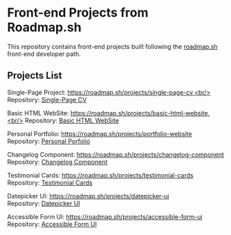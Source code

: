 # Front-end Projects from Roadmap.sh

This repository contains front-end projects built following the [roadmap.sh](https://roadmap.sh/) front-end developer path.

## Projects List
Single-Page Project: https://roadmap.sh/projects/single-page-cv,<br/> Repository: [Single-Page CV](https://github.com/herwingx-dev/roadmapsh/blob/main/single-page-cv/index.html)


Basic HTML WebSite: https://roadmap.sh/projects/basic-html-website,<br/> Repository: [Basic HTML WebSite](https://github.com/herwingx-dev/roadmapsh/blob/main/basic-html-website/index.html)

Personal Portfolio: https://roadmap.sh/projects/portfolio-website<br/> Repository: [Personal Porfolio](https://github.com/herwingx-dev/roadmapsh/blob/main/personal-portfolio/index.html)

Changelog Component: https://roadmap.sh/projects/changelog-component<br/> Repository: [Changelog Component](https://github.com/herwingx-dev/roadmapsh/blob/main/changelog-component/index.html)

Testimonial Cards: https://roadmap.sh/projects/testimonial-cards<br/> Repository: [Testimonial Cards](https://github.com/herwingx-dev/roadmapsh/blob/main/testimonial-cards/index.html)

Datepicker UI: https://roadmap.sh/projects/datepicker-ui<br/> Repository: [Datepicker UI](https://github.com/herwingx-dev/roadmapsh/blob/main/datepicker-ui/index.html)

Accessible Form UI: https://roadmap.sh/projects/accessible-form-ui<br/> Repository: [Accessible Form UI](https://github.com/herwingx-dev/roadmapsh/blob/main/accessible-form-ui/index.html)